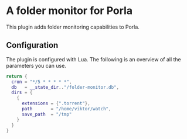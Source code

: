 # A folder monitor for Porla

This plugin adds folder monitoring capabilities to Porla.

## Configuration

The plugin is configured with Lua. The following is an overview of all the
parameters you can use.

```lua
return {
  cron = "*/5 * * * * *",
  db   = __state_dir.."/folder-monitor.db",
  dirs = {
    {
      extensions = {".torrent"},
      path       = "/home/viktor/watch",
      save_path  = "/tmp"
    }
  }
}
```
